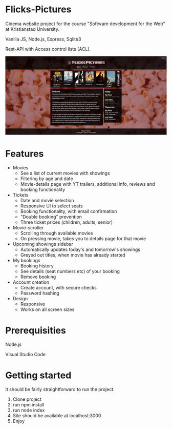 # Flicks-Pictures

Cinema website project for the course "Software development for the Web" at Kristianstad University.

Vanilla JS, Node.js, Express, Sqlite3

Rest-API with Access control lists (ACL).

![Screenshot of website](./screenshot.JPG)

# Features
- Movies
    - See a list of current movies with showings
    - Filtering by age and date
    - Movie-details page with YT trailers, additional info, reviews and booking functionality
 - Tickets
    - Date and movie selection
    - Responsive UI to select seats
    - Booking functionality, with email confirmation
    - "Double booking" prevention
    - Three ticket prices (children, adults, senior)
- Movie-scroller
    - Scrolling through available movies
    - On pressing movie, takes you to details page for that movie
- Upcoming showings sidebar
    - Automatically updates today's and tomorrow's showings
    - Greyed out titles, when movie has already started 
- My bookings
    - Booking history
    - See details (seat numbers etc) of your booking
    - Remove booking
 - Account creation
    - Create account, with secure checks
    - Password hashing
 - Design
    - Responsive
    - Works on all screen sizes

# Prerequisities
Node.js

Visual Studio Code

# Getting started
It should be fairly straightforward to run the project. 

1. Clone project
2. run npm install
3. run node index
4. Site should be available at localhost:3000
5. Enjoy
